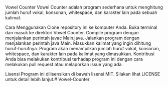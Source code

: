 Vowel Counter
Vowel Counter adalah program sederhana untuk menghitung jumlah huruf vokal, konsonan, whitespace, dan karakter lain pada sebuah kalimat.

Cara Menggunakan
Clone repository ini ke komputer Anda.
Buka terminal dan masuk ke direktori Vowel Counter.
Compile program dengan menjalankan perintah javac Main.java.
Jalankan program dengan menjalankan perintah java Main.
Masukkan kalimat yang ingin dihitung huruf-hurufnya.
Program akan menampilkan jumlah huruf vokal, konsonan, whitespace, dan karakter lain pada kalimat yang dimasukkan.
Kontribusi
Anda bisa melakukan kontribusi terhadap program ini dengan cara melakukan pull request atau melaporkan issue yang ada.

Lisensi
Program ini dilisensikan di bawah lisensi MIT. Silakan lihat LICENSE untuk detail lebih lanjut.# Vowel-Counter
